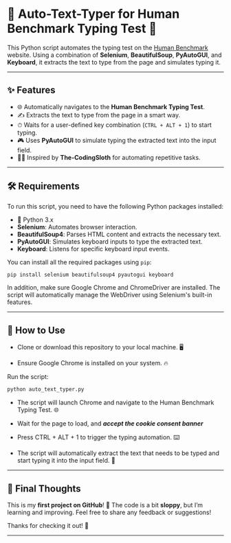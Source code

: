 # 🚀 Auto-Text-Typer for Human Benchmark Typing Test 🎯

This Python script automates the typing test on the [Human Benchmark](https://humanbenchmark.com/tests/typing) website. Using a combination of **Selenium**, **BeautifulSoup**, **PyAutoGUI**, and **Keyboard**, it extracts the text to type from the page and simulates typing it.

---

## ✨ Features

- 🌐 Automatically navigates to the **Human Benchmark Typing Test**.
- ✍️ Extracts the text to type from the page in a smart way.
- ⏱ Waits for a user-defined key combination (`CTRL + ALT + 1`) to start typing.
- 🎮 Uses **PyAutoGUI** to simulate typing the extracted text into the input field.
- 👨‍💻 Inspired by **The-CodingSloth** for automating repetitive tasks.

---

## 🛠 Requirements

To run this script, you need to have the following Python packages installed:

- 🐍 Python 3.x
- **Selenium**: Automates browser interaction.
- **BeautifulSoup4**: Parses HTML content and extracts the necessary text.
- **PyAutoGUI**: Simulates keyboard inputs to type the extracted text.
- **Keyboard**: Listens for specific keyboard input events.

You can install all the required packages using `pip`:

```bash
pip install selenium beautifulsoup4 pyautogui keyboard
```

In addition, make sure Google Chrome and ChromeDriver are installed. The script will automatically manage the WebDriver using Selenium's built-in features.

---

## 🚀 How to Use
- Clone or download this repository to your local machine. 🖥️

- Ensure Google Chrome is installed on your system. 🔥

Run the script:
```bash
python auto_text_typer.py
```
- The script will launch Chrome and navigate to the Human Benchmark Typing Test. 🌐

- Wait for the page to load, and ***accept the cookie consent banner***

- Press CTRL + ALT + 1 to trigger the typing automation. ⌨️

- The script will automatically extract the text that needs to be typed and start typing it into the input field. 📝
---

## 📝 Final Thoughts

This is my **first project on GitHub**! 🎉 The code is a bit **sloppy**, but I’m learning and improving. Feel free to share any feedback or suggestions!

Thanks for checking it out! 🚀

---
